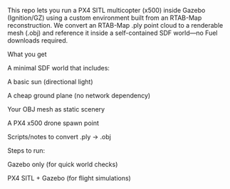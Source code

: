This repo lets you run a PX4 SITL multicopter (x500) inside Gazebo (Ignition/GZ) using a custom environment built from an RTAB-Map reconstruction. We convert an RTAB-Map .ply point cloud to a renderable mesh (.obj) and reference it inside a self-contained SDF world—no Fuel downloads required.

What you get

A minimal SDF world that includes:

A basic sun (directional light)

A cheap ground plane (no network dependency)

Your OBJ mesh as static scenery

A PX4 x500 drone spawn point

Scripts/notes to convert .ply → .obj

Steps to run:

Gazebo only (for quick world checks)

PX4 SITL + Gazebo (for flight simulations)
